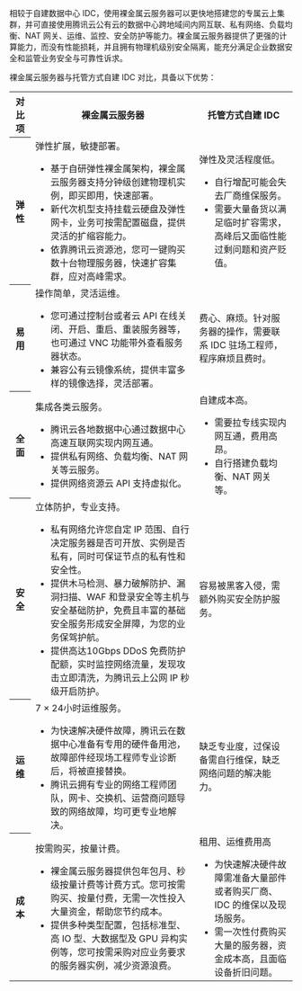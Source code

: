 相较于自建数据中心 IDC，使用裸金属云服务器可以更快地搭建您的专属云上集群，并可直接使用腾讯云公有云的数据中心跨地域间内网互联、私有网络、负载均衡、NAT 网关、运维、监控、安全防护等能力。裸金属云服务器提供了更强的计算能力，而没有性能损耗，并且拥有物理机级别安全隔离，能充分满足企业数据安全和监管业务安全与可靠性诉求。

裸金属云服务器与托管方式自建 IDC 对比，具备以下优势：
<table>
<tr>
<th>对比项</th>
<th>裸金属云服务器</th>
<th>托管方式自建 IDC</th>
</tr>
<tr>
	<th>弹性</th>
	<td>
	弹性扩展，敏捷部署。
	<ul class="params">
	<li>基于自研弹性裸金属架构，裸金属云服务器支持分钟级创建物理机实例，即买即用，快速部署。</li>
	<li>新代次机型支持挂载云硬盘及弹性网卡，业务可按需配置磁盘，提供灵活的扩缩容能力。</li>
	<li>依靠腾讯云资源池，您可一键购买数十台物理服务器，快速扩容集群，应对高峰需求。</li>
	</ul>
</td>
<td>
	弹性及灵活程度低。
	<ul class="params">
	<li>自行增配可能会失去厂商维保服务。</li>
	<li>需要大量备货以满足临时扩容需求，高峰后又面临性能过剩问题和资产贬值。</li>
	</ul>
</td>
</tr>
<tr>
	<th>易用</th>
	<td>
	操作简单，灵活运维。
	<ul class="params">
	<li>您可通过控制台或者云 API 在线关闭、开启、重启、重装服务器等，也可通过 VNC 功能带外查看服务器状态。</li>
	<li>兼容公有云镜像系统，提供丰富多样的镜像选择，灵活部署。</li>
	</ul>
	</td>
	<td>
	费心、麻烦。针对服务器的操作，需要联系 IDC 驻场工程师，程序麻烦且费时。
	</td>
</tr>
<tr>
	<th>全面</th>
	<td>
	集成各类云服务。
	<ul class="params">
	<li>腾讯云各地数据中心通过数据中心高速互联网实现内网互通。</li>
	<li>提供私有网络、负载均衡、NAT 网关等云服务。</li>
	<li>提供网络资源云 API 支持虚拟化。</li>
	</ul>
	</td>
	<td>
	自建成本高。
	<ul class="params">
	<li>需要拉专线实现内网互通，费用高昂。</li>
	<li>自行搭建负载均衡、NAT 网关等。</li>
	</ul>
	</td>
</tr>
<tr>
	<th>安全</th>
	<td>
	立体防护，专业支持。
	<ul class="params">
	<li>私有网络允许您自定 IP 范围、自行决定服务器是否可开放、实例是否私有，同时可保证节点的私有性和安全性。</li>
	<li>提供木马检测、暴力破解防护、漏洞扫描、WAF 和登录安全等主机与安全基础防护，免费且丰富的基础安全服务形成安全屏障，为您的业务保驾护航。</li>
	<li>提供高达10Gbps DDoS 免费防护配额，实时监控网络流量，发现攻击立即清洗，为腾讯云上公网 IP 秒级开启防护。</li>
	</ul>
	</td>
	<td>
	容易被黑客入侵，需额外购买安全防护服务。
	</td>
</tr>
<tr>
	<th>运维</th>
	<td>
	7 × 24小时运维服务。
	<ul class="params">
	<li>为快速解决硬件故障，腾讯云在数据中心准备有专用的硬件备用池，故障部件经现场工程师专业诊断后，将被直接替换。</li>
	<li>腾讯云拥有专业的网络工程师团队，网卡、交换机、运营商问题导致的网络故障，均可更专业地解决。</li>
	</ul>
	</td>
	<td>
	缺乏专业度，过保设备需自行维保，缺乏网络问题的解决能力。
	</td>
</tr>
<tr>
	<th>成本</th>
	<td>
	按需购买，按量计费。
	<ul class="params">
	<li>裸金属云服务器提供包年包月、秒级按量计费等计费方式。您可按需购买、按量付费，无需一次性投入大量资金，帮助您节约成本。</li>
	<li>提供多种类型配置，包括标准型、高 IO 型、大数据型及 GPU 异构实例等，您可按需采购对应业务要求的服务器实例，减少资源浪费。</li>
	</ul>
	</td>
	<td>
	租用、运维费用高
	<ul class="params">
	<li>为快速解决硬件故障需准备大量部件或者购买厂商、IDC 的维保以及现场服务。</li>
	<li>需一次性付费购买大量的服务器，资金成本高，且面临设备折旧问题。</li>
	</ul>
	</td>
</tr>
</table>

<style>
.params{margin-bottom:0px !important}
</style>
